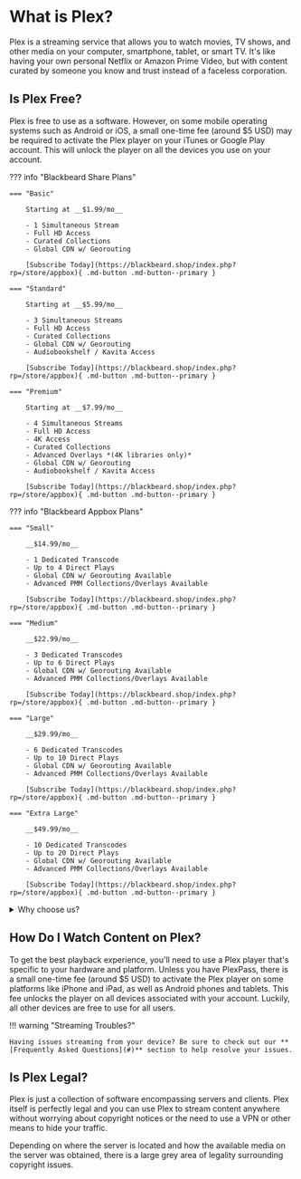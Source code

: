 # What is Plex?

Plex is a streaming service that allows you to watch movies, TV shows, and other media on your computer, smartphone, tablet, or smart TV. It's like having your own personal Netflix or Amazon Prime Video, but with content curated by someone you know and trust instead of a faceless corporation.

## Is Plex Free?
Plex is free to use as a software. However, on some mobile operating systems such as Android or iOS, a small one-time fee (around $5 USD) may be required to activate the Plex player on your iTunes or Google Play account. This will unlock the player on all the devices you use on your account.

??? info "Blackbeard Share Plans"

    === "Basic"

        Starting at __$1.99/mo__
        
        - 1 Simultaneous Stream
        - Full HD Access
        - Curated Collections
        - Global CDN w/ Georouting
        
        [Subscribe Today](https://blackbeard.shop/index.php?rp=/store/appbox){ .md-button .md-button--primary }
        
    === "Standard"

        Starting at __$5.99/mo__
        
        - 3 Simultaneous Streams
        - Full HD Access
        - Curated Collections
        - Global CDN w/ Georouting
        - Audiobookshelf / Kavita Access
        
        [Subscribe Today](https://blackbeard.shop/index.php?rp=/store/appbox){ .md-button .md-button--primary }
        
    === "Premium"

        Starting at __$7.99/mo__
        
        - 4 Simultaneous Streams
        - Full HD Access
        - 4K Access
        - Curated Collections
        - Advanced Overlays *(4K libraries only)*
        - Global CDN w/ Georouting
        - Audiobookshelf / Kavita Access
        
        [Subscribe Today](https://blackbeard.shop/index.php?rp=/store/appbox){ .md-button .md-button--primary }

??? info "Blackbeard Appbox Plans"

    === "Small"

        __$14.99/mo__
        
        - 1 Dedicated Transcode
        - Up to 4 Direct Plays
        - Global CDN w/ Georouting Available
        - Advanced PMM Collections/Overlays Available
        
        [Subscribe Today](https://blackbeard.shop/index.php?rp=/store/appbox){ .md-button .md-button--primary }
        
    === "Medium"

        __$22.99/mo__
        
        - 3 Dedicated Transcodes
        - Up to 6 Direct Plays
        - Global CDN w/ Georouting Available
        - Advanced PMM Collections/Overlays Available
        
        [Subscribe Today](https://blackbeard.shop/index.php?rp=/store/appbox){ .md-button .md-button--primary }
        
    === "Large"

        __$29.99/mo__
        
        - 6 Dedicated Transcodes
        - Up to 10 Direct Plays
        - Global CDN w/ Georouting Available
        - Advanced PMM Collections/Overlays Available
        
        [Subscribe Today](https://blackbeard.shop/index.php?rp=/store/appbox){ .md-button .md-button--primary }

    === "Extra Large"

        __$49.99/mo__
        
        - 10 Dedicated Transcodes
        - Up to 20 Direct Plays
        - Global CDN w/ Georouting Available
        - Advanced PMM Collections/Overlays Available
        
        [Subscribe Today](https://blackbeard.shop/index.php?rp=/store/appbox){ .md-button .md-button--primary }

 <details>
  <summary>Why choose us?</summary>
 <br />
 Our service is unique because we focus on providing the best quality all around - whether it's the content we offer, our hardware and network, or our community. Here are some specific features and benefits that set us apart:
 <br />
<ul>
  <li><strong>Fast and Reliable:</strong> Our global CDN, utilizing <a href="https://datapacket.com" target="_blank">Datapacket</a>'s optimized network, ensures that our server is always up and running, so you can access your favorite content whenever you want, without any lag or buffering. It even geolocates the best route from the server to each individual user so you'll get the same experience, regardless of where you are.</li>
  <li><strong>Dedicated Technical Support:</strong> We offer support through Discord and have a dedicated team that is located throughout the world, so you will get help regardless of where you live or the time of day. Our support team also provides a friendly and personalized service, so you'll never feel like you're just another number.</li>
  <li><strong>Engaging Community:</strong> We have a huge emphasis on our community and encourage all users to join our Discord to engage in conversation and help out all other users. Our community is known for being welcoming and supportive. We have regular giveaways and events as well as curated, daily questions to engage users and weekly movie selections to drive conversation and help you discover more to watch!</li>
 </ul>
  </details>

## How Do I Watch Content on Plex?
To get the best playback experience, you'll need to use a Plex player that's specific to your hardware and platform. Unless you have PlexPass, there is a small one-time fee (around $5 USD) to activate the Plex player on some platforms like iPhone and iPad, as well as Android phones and tablets. This fee unlocks the player on all devices associated with your account. Luckily, all other devices are free to use for all users.

!!! warning "Streaming Troubles?"
  
    Having issues streaming from your device? Be sure to check out our **[Frequently Asked Questions](#)** section to help resolve your issues. 

## Is Plex Legal?
Plex is just a collection of software encompassing servers and clients. Plex itself is perfectly legal and you can use Plex to stream content anywhere without worrying about copyright notices or the need to use a VPN or other means to hide your traffic.

Depending on where the server is located and how the available media on the server was obtained, there is a large grey area of legality surrounding copyright issues.
